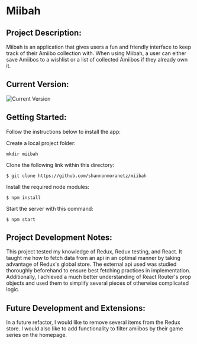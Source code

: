 # Miibah

## Project Description:
  Miibah is an application that gives users a fun and friendly interface to keep track of their Amiibo collection with. When using Miibah, a user can either save Amiibos to a wishlist or a list of collected Amiibos if they already own it. 

## Current Version:
![Current Version](https://i.imgur.com/ZB48UuY.gif)

## Getting Started:
Follow the instructions below to install the app:

Create a local project folder:
```
mkdir miibah
```
Clone the following link within this directory:
```
$ git clone https://github.com/shannonmoranetz/miibah
```
Install the required node modules: 
```
$ npm install
```
Start the server with this command:
```
$ npm start
```

## Project Development Notes:
This project tested my knowledge of Redux, Redux testing, and React. It taught me how to fetch data from an api in an optimal manner by taking advantage of Redux's global store.
The external api used was studied thoroughly beforehand to ensure best fetching practices in implementation. Additionally, I achieved a much better understanding of React Router's prop objects and used them to simplify several pieces of otherwise complicated logic. 

## Future Development and Extensions:
In a future refactor, I would like to remove several items from the Redux store. I would also like to add functionality to filter amiibos by their game series on the homepage.
